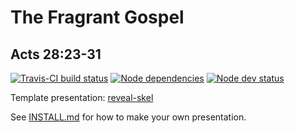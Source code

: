 # The Fragrant Gospel
## Acts 28:23-31

[![Travis-CI build status](https://travis-ci.org/sermons/fragrant-gospel.svg)](https://travis-ci.org/sermons/fragrant-gospel)
[![Node dependencies](https://david-dm.org/sermons/fragrant-gospel.svg)](https://david-dm.org/sermons/fragrant-gospel)
[![Node dev status](https://david-dm.org/sermons/fragrant-gospel/dev-status.svg)](https://david-dm.org/sermons/fragrant-gospel#info=devDependencies)

Template presentation: [reveal-skel](https://github.com/sermons/reveal-skel)

See [INSTALL.md](INSTALL.md)
for how to make your own presentation.
